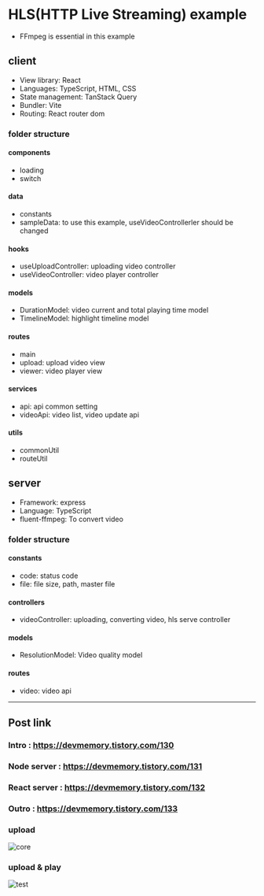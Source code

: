 # HLS(HTTP Live Streaming) example
- FFmpeg is essential in this example

## client
- View library: React
- Languages: TypeScript, HTML, CSS
- State management: TanStack Query
- Bundler: Vite
- Routing: React router dom

### folder structure

#### components
- loading
- switch

#### data
- constants
- sampleData: to use this example, useVideoControllerler should be changed

#### hooks
- useUploadController: uploading video controller
- useVideoController: video player controller

#### models
- DurationModel: video current and total playing time model
- TimelineModel: highlight timeline model

#### routes
- main
- upload: upload video view
- viewer: video player view

#### services
- api: api common setting
- videoApi: video list, video update api

#### utils
- commonUtil
- routeUtil

## server
- Framework: express
- Language: TypeScript
- fluent-ffmpeg: To convert video

### folder structure
#### constants
- code: status code
- file: file size, path, master file

#### controllers
- videoController: uploading, converting video, hls serve controller

#### models
- ResolutionModel: Video quality model

#### routes
- video: video api

---
## Post link
### Intro : https://devmemory.tistory.com/130
### Node server : https://devmemory.tistory.com/131
### React server : https://devmemory.tistory.com/132
### Outro : https://devmemory.tistory.com/133

### upload
![core](https://github.com/user-attachments/assets/19f54d56-722f-4707-ae76-1cae1fd4a38b)

### upload & play
![test](https://github.com/user-attachments/assets/0dc372b1-0e1a-4642-b7df-57d5d4207509)
